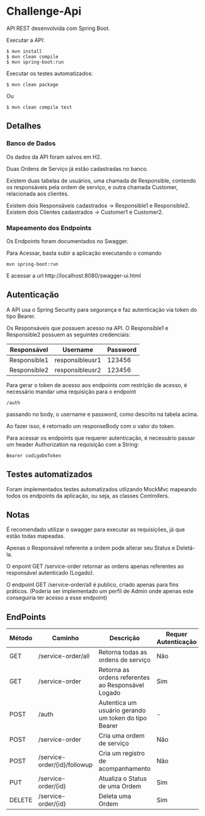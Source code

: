 # Challenge-Api

API REST desenvolvida com Spring Boot.

Executar a API:

```
$ mvn install
$ mvn clean compile
$ mvn spring-boot:run
```

Executar os testes automatizados:

```
$ mvn clean package
```
Ou
```
$ mvn clean compile test
```

## Detalhes

### Banco de Dados

Os dados da API foram salvos em H2.

Duas Ordens de Serviço já estão cadastradas no banco.

Existem duas tabelas de usuários, uma chamada de Responsible, contendo os responsáveis pela ordem de serviço,
e outra chamada Customer, relacionada aos clientes.

Existem dois Responsáveis cadastrados -> Responsible1 e Responsible2.
Existem dois Clientes cadastrados -> Customer1 e Customer2.

### Mapeamento dos Endpoints

Os Endpoints foram documentados no Swagger.

Para Acessar, basta subir a aplicação executando o comando 
```
mvn spring-boot:run
```
E acessar a url http://localhost:8080/swagger-ui.html

## Autenticação

A API usa o Spring Security para segurança e faz autenticação via token do tipo Bearer.

Os Responsáveis que possuem acesso na API. O Responsible1 e Responsible2 possuem as seguintes credenciais:

|  Responsável | Username | Password |
| ------ | ----------- | ----------- |
| Responsible1 | responsibleusr1 | 123456 |
| Responsible2 | responsibleusr2 | 123456 |

Para gerar o token de acesso aos endpoints com restrição de acesso, é necessário mandar uma requisição para o endpoint

`/auth`

passando no body, o username e password, como descrito na tabela acima.

Ao fazer isso, é retornado um responseBody com o valor do token.

Para acessar os endpoints que requerer autenticação, é necessário passar um header Authorization na requisição com a String:

`Bearer codigoDoToken`

## Testes automatizados

Foram implementados testes automatizados utlizando MockMvc mapeando todos os endpoints da aplicação, ou seja, as classes Controllers. 

## Notas

É recomendado utilizar o swagger para executar as requisições, já que estão todas mapeadas.

Apenas o Responsável referente a ordem pode alterar seu Status e Deletá-la.

O enpoint GET /service-order retornar as ordens apenas referentes ao responsável autenticado (Logado).

O endpoint GET /service-order/all é publico, criado apenas para fins práticos. (Poderia ser implementado um perfil de Admin onde apenas este conseguiria ter acesso a esse endpoint)


## EndPoints
| Método | Caminho | Descrição | Requer Autenticação |
| ------ | ----------- | ----------- | ----------- |
| GET | /service-order/all | Retorna todas as ordens de serviço | Não |
| GET | /service-order| Retorna as ordens referentes ao Responsável Logado | Sim |
| POST | /auth | Autentica um usuário gerando um token do tipo Bearer | - |
| POST | /service-order| Cria uma ordem de serviço | Não |
| POST | /service-order/{id}/followup | Cria um registro de acompanhamento | Não |
| PUT | /service-order/{id}| Atualiza o Status de uma Ordem | Sim |
| DELETE | /service-order/{id} | Deleta uma Ordem | Sim |




